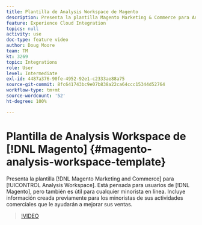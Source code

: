 ```yaml
---
title: Plantilla de Analysis Workspace de Magento
description: Presenta la plantilla Magento Marketing & Commerce para Analysis Workspace.
feature: Experience Cloud Integration
topics: null
activity: use
doc-type: feature video
author: Doug Moore
team: TM
kt: 3269
topic: Integrations
role: User
level: Intermediate
exl-id: 4487a376-90fe-4952-92e1-c2333ae88a75
source-git-commit: 8fc641743bc9e07b838a22ca64ccc15344d52764
workflow-type: tm+mt
source-wordcount: '52'
ht-degree: 100%

---
```


# Plantilla de Analysis Workspace de [!DNL Magento] {#magento-analysis-workspace-template}

Presenta la plantilla [!DNL Magento Marketing and Commerce] para [!UICONTROL Analysis Workspace]. Está pensada para usuarios de [!DNL Magento], pero también es útil para cualquier minorista en línea. Incluye información creada previamente para los minoristas de sus actividades comerciales que le ayudarán a mejorar sus ventas.

>[!VIDEO](https://video.tv.adobe.com/v/28164/?quality=12&learn=on)
